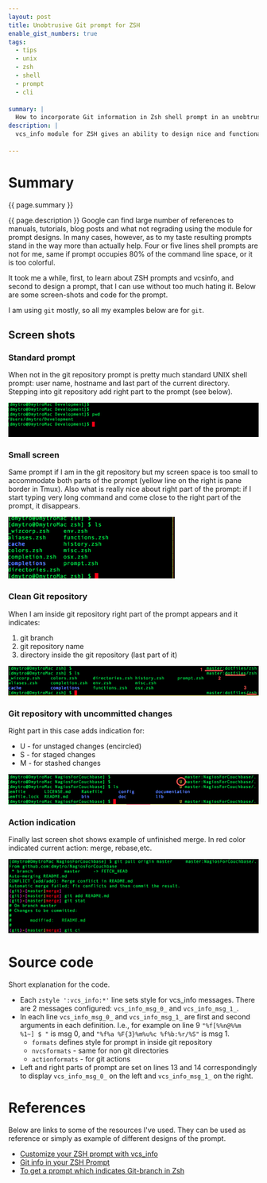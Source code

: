 ```yaml
---
layout: post
title: Unobtrusive Git prompt for ZSH
enable_gist_numbers: true
tags:
  - tips
  - unix
  - zsh
  - shell
  - prompt
  - cli

summary: |
  How to incorporate Git information in Zsh shell prompt in an unobtrusive manner
description: |
  vcs_info module for ZSH gives an ability to design nice and functional prompts for use with version control systems.
  
---
```



Summary
==========

{{ page.summary }} 

{{ page.description }} Google can find large number of references to manuals, tutorials, blog posts and what not regrading using the module for prompt designs. In many cases, however, as to my taste resulting prompts stand in the way more than actually help. Four  or five lines shell prompts are not for me, same if prompt occupies 80% of the command line space, or it is too colorful.

It took me a while, first, to learn about ZSH prompts and vcsinfo, and second to design a prompt, that I can use without too much hating it. Below are some screen-shots and code for the prompt.

I am using `git` mostly, so all my examples below are for `git`.

Screen shots
----------------------

### Standard prompt

When not in the git repository prompt is pretty much standard UNIX shell prompt: user name, hostname and last part of the current directory. Stepping into git repository add right part to the prompt (see below).

![Regular shell prompt - not git repository](/images/posts/2012-11-27-1.png)

### Small screen

Same prompt if I am in the git repository but my screen space is too small to accommodate both parts of the prompt (yellow line on the right is pane border in Tmux). Also what is really nice about right part of the prompt: if I start typing very long command and come close to the right part of the prompt, it disappears. 

![Narrow screen](/images/posts/2012-11-27-2.png)

### Clean Git repository 

When I am inside git repository right part of the prompt appears and it indicates:

1. git branch
2. git repository name
3. directory inside the git repository (last part of it)

![Clean git repository](/images/posts/2012-11-27-3.png)

### Git repository with uncommitted changes

Right part in this case adds indication for:

- U - for unstaged changes (encircled)
- S - for staged changes
- M - for stashed changes

![Repository with changes](/images/posts/2012-11-27-4.png)

### Action indication

Finally last screen shot shows example of unfinished merge. In red color indicated current action: merge, rebase,etc.

![In the middle of a merge](/images/posts/2012-11-27-5.png)

Source code
===========

<script src="https://gist.github.com/4152569.js?file=prompt.zsh"></script>

Short explanation for the code.

* Each `zstyle ':vcs_info:*'` line sets style for vcs_info messages. There are 2 messages configured: `vcs_info_msg_0_` and `vcs_info_msg_1_`.
* In each line `vcs_info_msg_0_` and `vcs_info_msg_1_` are first and second arguments in each definition. I.e., for example on line 9 `"%f[%%n@%%m %1~] $ "` is msg 0, and `"%f%a %F{3}%m%u%c %f%b:%r/%S"` is msg 1.
  * `formats` defines style for prompt in inside git repository
  * `nvcsformats` - same for non git directories
  * `actionformats` - for git actions
* Left and right parts of prompt are set on lines 13 and 14 correspondingly to display `vcs_info_msg_0_` on the left and `vcs_info_msg_1_` on the right.

References
===========

Below are links to some of the resources I've used. They can be used as reference or simply as example of different designs of the prompt.

* [Customize your ZSH prompt with vcs_info](http://arjanvandergaag.nl/blog/customize-zsh-prompt-with-vcs-info.html)
* [Git info in your ZSH Prompt](http://briancarper.net/blog/570/git-info-in-your-zsh-prompt)
* [To get a prompt which indicates Git-branch in Zsh](http://stackoverflow.com/questions/1128496/to-get-a-prompt-which-indicates-git-branch-in-zsh)

